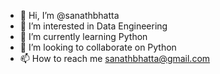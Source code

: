 - 👋 Hi, I’m @sanathbhatta
- 👀 I’m interested in Data Engineering
- 🌱 I’m currently learning Python
- 💞️ I’m looking to collaborate on Python
- 📫 How to reach me sanathbhatta@gmail.com

<!---
sanathbhatta/sanathbhatta is a ✨ special ✨ repository because its `README.md` (this file) appears on your GitHub profile.
You can click the Preview link to take a look at your changes.
--->
